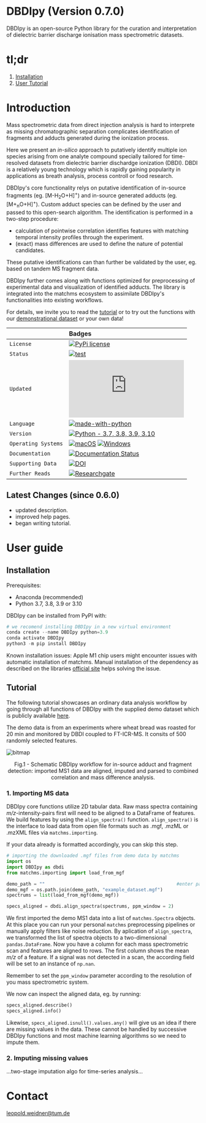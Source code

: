 # DBDIpy (Version 0.7.0)

DBDIpy is an open-source Python library for the curation and interpretation of dielectric barrier discharge ionisation mass spectrometric datasets.

# tl;dr
1. [Installation](#installation)
2. [User Tutorial](#tutorial)

# Introduction

Mass spectrometric data from direct injection analysis is hard to interprete as missing chromatographic separation complicates identification of fragments and adducts generated during the ionization process.

Here we present an *in-silico* approach to putatively identify multiple ion species arising from one analyte compound specially tailored for time-resolved datasets from dielectric barrier dischardge ionization (DBDI). DBDI is a relatively young technology which is rapidly gaining popularity in applications as breath analysis, process controll or food research. 

DBDIpy's core functionality relys on putative identification of in-source fragments (eg. [M-H<sub>2</sub>O+H]<sup>+</sup>) and in-source generated adducts (eg. [M+<sub>n</sub>O+H]<sup>+</sup>). 
Custom adduct species can be defined by the user and passed to this open-search algorithm. The identification is performed in a two-step procedure: 
- calculation of pointwise correlation identifies features with matching temporal intensity profiles through the experiment.
- (exact) mass differences are used to define the nature of potential candidates. 

These putative identifications can than further be validated by the user, eg. based on tandem MS fragment data.               

DBDIpy further comes along with functions optimized for preprocessing of experimental data and visualization of identified adducts. The library is integrated into the matchms ecosystem to assimilate DBDIpy's functionalities into existing workflows.

For details, we invite you to read the [tutorial](#tutorial) or to try out the functions with our [demonstrational dataset](https://doi.org/10.5281/zenodo.7221089) or your own data!


|                     | Badges                                                                             |
|:-------------       |:-----------------------------------------------------------------------------------|
| `License`           | [![PyPi license](https://badgen.net/pypi/license/pip/)]([https://pypi.com/project/pip/](https://opensource.org/licenses/MIT/))|
| `Status`            | [![test](https://img.shields.io/badge/Maintained%3F-yes-green.svg)](https://GitHub.com/leopold-weidner/DBDIpy/graphs/commit-activity)|
| `Updated`           | [![GitHub latest commit](https://badgen.net/github/last-commit/Naereen/Strapdown.js)](https://GitHub.com/leopold-weidner/DBDIpy/commit/)|
| `Language`          | [![made-with-python](https://img.shields.io/badge/Made%20with-Python-1f425f.svg)](https://www.python.org/)|
| `Version`           | [![Python - 3.7, 3.8, 3.9, 3.10](https://img.shields.io/static/v1?label=Python&message=3.7+,+3.8+,+3.9+,+3.10&color=2d4b65)](https://www.python.org/)|
| `Operating Systems` | [![macOS](https://svgshare.com/i/ZjP.svg)](https://svgshare.com/i/ZjP.svg) [![Windows](https://svgshare.com/i/ZhY.svg)](https://svgshare.com/i/ZhY.svg)|
| `Documentation`     | [![Documentation Status](https://readthedocs.org/projects/ansicolortags/badge/?version=latest)](https://github.com/leopold-weidner/DBDIpy)|
| `Supporting Data`   | [![DOI](https://zenodo.org/badge/DOI/10.5281/zenodo.7221089.svg)](https://doi.org/10.5281/zenodo.7221089)|
| `Further Reads`     | [![Researchgate](https://img.shields.io/badge/Research_Gate-00CCBB.svg?&style=for-the-badge&logo=ResearchGate&logoColor=white)](https://www.researchgate.net/profile/Leopold-Weidner)|


Latest Changes (since 0.6.0)
------------
- updated description.
- improved help pages.
- began writing tutorial.


User guide
============

## Installation

Prerequisites:  

- Anaconda (recommended)
- Python 3.7, 3.8, 3.9 or 3.10

DBDIpy can be installed from PyPI 
with:

```python
# we recomend installing DBDIpy in a new virtual environment
conda create --name DBDIpy python=3.9
conda activate DBDIpy
python3 -m pip install DBDIpy
```


Known installation issues:
Apple M1 chip users might encounter issues with automatic installation of matchms. 
Manual installation of the dependency as described on the libraries [official site](https://github.com/matchms/matchms) helps solving the issue. 
  

## Tutorial

The following tutorial showcases an ordinary data analysis workflow by going through all functions of DBDIpy with the supplied demo dataset which is publicly available [here](https://doi.org/10.5281/zenodo.7221089).

The demo data is from an experiments where wheat bread was roasted for 20 min and monitored by DBDI coupled to FT-ICR-MS. It consits of 500 randomly selected features. 


![bitmap](https://user-images.githubusercontent.com/81673643/198019906-3138d802-4c0d-4c34-90f8-b7d79b07dbd6.png)
<p align = "center">
Fig.1 - Schematic DBDIpy workflow for in-source adduct and fragment detection: imported MS1 data are aligned, imputed and parsed to combined correlation and mass difference analysis.
</p>

### 1. Importing MS data
DBDIpy core functions utilize 2D tabular data. Raw mass spectra containing *m/z*-intensity-pairs first will need to be aligned to a DataFrame of features. We build features by using the ``align_spectra()`` function. ``align_spectra()`` is the interface to load data from open file formats such as .mgf, .mzML or .mzXML files via ``matchms.importing``.

If your data already is formatted accordingly, you can skip this step.

```python
# importing the downloaded .mgf files from demo data by matchms
import os
import DBDIpy as dbdi
from matchms.importing import load_from_mgf

demo_path = ""                                                #enter path to demo dataset
demo_mgf = os.path.join(demo_path, "example_dataset.mgf")
spectrums = list(load_from_mgf(demo_mgf))

specs_aligned = dbdi.align_spectra(spectrums, ppm_window = 2) 
```
We first imported the demo MS1 data into a list of ``matchms.Spectra`` objects. At this place you can run your personal ``matchms`` preprocessing pipelines or manually apply filters like noise reduction.
By aplication of ``align_spectra``, we transformed the list of spectra objects to a two-dimensional ``pandas.DataFrame``. Now you have a column for each mass spectrometric scan and features are aligned to rows. The first column shows the mean *m/z* of a feature.
If a signal was not detected in a scan, the according field will be set to an instance of ``np.nan``.

Remember to set the ``ppm_window`` parameter according to the resolution of you mass spectrometric system. 

We now can inspect the aligned data, eg. by running: 

```python
specs_aligned.describe()
specs_aligned.info()
```

Likewise, ``specs_aligned.isnull().values.any()`` will give us an idea if there are missing values in the data. These cannot be handled by successive DBDIpy functions and most machine learning algorithms so we need to impute them.

### 2. Imputing missing values

...two-stage imputation algo for time-series analysis...


Contact
============
leopold.weidner@tum.de
